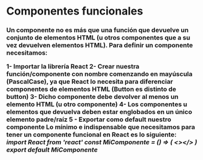 <h1>Componentes funcionales</h1>

<h3> Un componente no es más que una función que devuelve un conjunto de elementos HTML (u otros componentes que a su vez devuelven elementos HTML). Para definir un componente necesitamos:

1- Importar la librería React
2- Crear nuestra función/componente con nombre comenzando en mayúscula (PascalCase), ya que React lo necesita para diferenciar componentes de elementos HTML (Button es distinto de button)
3- Dicho componente debe devolver al menos un elemento HTML (u otro componente)
4- Los componentes u elementos que devuelva deben estar englobados en un único elemento padre/raíz
5 - Exportar como default nuestro componente
Lo mínimo e indispensable que necesitamos para tener un componente funcional en React es lo siguiente: <br><i> import React from 'react'
const MiComponente = () => (
  <></>
)
export default MiComponente</i></h3>